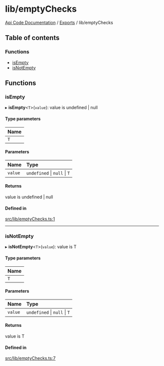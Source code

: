 # lib/emptyChecks
 
[Api Code Documentation](../README.md) / [Exports](../modules.md) / lib/emptyChecks

## Table of contents

### Functions

- [isEmpty](lib_emptyChecks.md#isempty)
- [isNotEmpty](lib_emptyChecks.md#isnotempty)

## Functions

### isEmpty

▸ **isEmpty**\<`T`\>(`value`): value is undefined \| null

#### Type parameters

| Name |
| :------ |
| `T` |

#### Parameters

| Name | Type |
| :------ | :------ |
| `value` | `undefined` \| ``null`` \| `T` |

#### Returns

value is undefined \| null

#### Defined in

[src/lib/emptyChecks.ts:1](https://github.com/openkfw/TruBudget/blob/422cbec/api/src/lib/emptyChecks.ts#L1)

___

### isNotEmpty

▸ **isNotEmpty**\<`T`\>(`value`): value is T

#### Type parameters

| Name |
| :------ |
| `T` |

#### Parameters

| Name | Type |
| :------ | :------ |
| `value` | `undefined` \| ``null`` \| `T` |

#### Returns

value is T

#### Defined in

[src/lib/emptyChecks.ts:7](https://github.com/openkfw/TruBudget/blob/422cbec/api/src/lib/emptyChecks.ts#L7)
